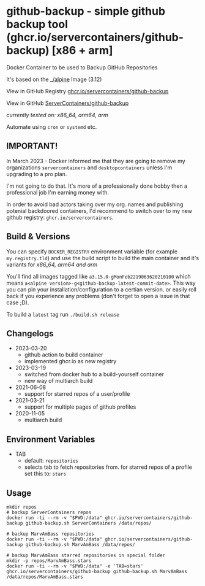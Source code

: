 github-backup - simple github backup tool (ghcr.io/servercontainers/github-backup) [x86 + arm]
==============================================================================================

Docker Container to be used to Backup GitHub Repositories

It's based on the [_/alpine](https://registry.hub.docker.com/_/alpine/) Image (3.12)

View in GitHub Registry [ghcr.io/servercontainers/github-backup](https://ghcr.io/servercontainers/github-backup)

View in GitHub [ServerContainers/github-backup](https://github.com/ServerContainers/github-backup)

_currently tested on: x86_64, arm64, arm_


Automate using `cron` or `systemd` etc.

## IMPORTANT!

In March 2023 - Docker informed me that they are going to remove my 
organizations `servercontainers` and `desktopcontainers` unless 
I'm upgrading to a pro plan.

I'm not going to do that. It's more of a professionally done hobby then a
professional job I'm earning money with.

In order to avoid bad actors taking over my org. names and publishing potenial
backdoored containers, I'd recommend to switch over to my new github registry: `ghcr.io/servercontainers`.

## Build & Versions

You can specify `DOCKER_REGISTRY` environment variable (for example `my.registry.tld`)
and use the build script to build the main container and it's variants for _x86_64, arm64 and arm_

You'll find all images tagged like `a3.15.0-gMonFeb2219063620210100` which means `a<alpine version>-g<github-backup-latest-commit-date>`.
This way you can pin your installation/configuration to a certian version. or easily roll back if you experience any problems
(don't forget to open a issue in that case ;D).

To build a `latest` tag run `./build.sh release`

## Changelogs

* 2023-03-20
    * github action to build container
    * implemented ghcr.io as new registry
* 2023-03-19
    * switched from docker hub to a build-yourself container
    * new way of multiarch build
* 2021-06-08
    * support for starred repos of a user/profile
* 2021-03-21
    * support for multiple pages of github profiles
* 2020-11-05
    * multiarch build

## Environment Variables

- TAB
    - default: `repositories`
    - selects tab to fetch repositories from. for starred repos of a profile set this to: `stars`

## Usage

```
mkdir repos
# backup ServerContainers repos
docker run -ti --rm -v "$PWD:/data" ghcr.io/servercontainers/github-backup github-backup.sh ServerContainers /data/repos/

# backup MarvAmBass repositories
docker run -ti --rm -v "$PWD:/data" ghcr.io/servercontainers/github-backup github-backup.sh MarvAmBass /data/repos/

# backup MarvAmBass starred repositories in special folder
mkdir -p repos/MarvAmBass.stars
docker run -ti --rm -v "$PWD:/data" -e 'TAB=stars' ghcr.io/servercontainers/github-backup github-backup.sh MarvAmBass /data/repos/MarvAmBass.stars

```
